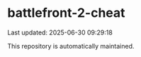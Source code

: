 # battlefront-2-cheat

Last updated: 2025-06-30 09:29:18

This repository is automatically maintained.
